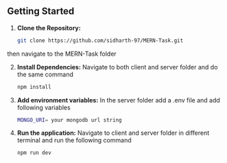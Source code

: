 
## Getting Started

1. **Clone the Repository:**

    ```bash
    git clone https://github.com/sidharth-97/MERN-Task.git
    ```
then navigate to the MERN-Task folder

2. **Install Dependencies:**
Navigate to both client and server folder and do the same command

    ```bash
    npm install
    ```

3. **Add environment variables:**
In the server folder add a .env file and add following variables

    ```bash
    MONGO_URI= your mongodb url string
    ```

4. **Run the application:**
Navigate to client and server folder in different terminal and run the following command

    ```bash
    npm run dev
    ```
